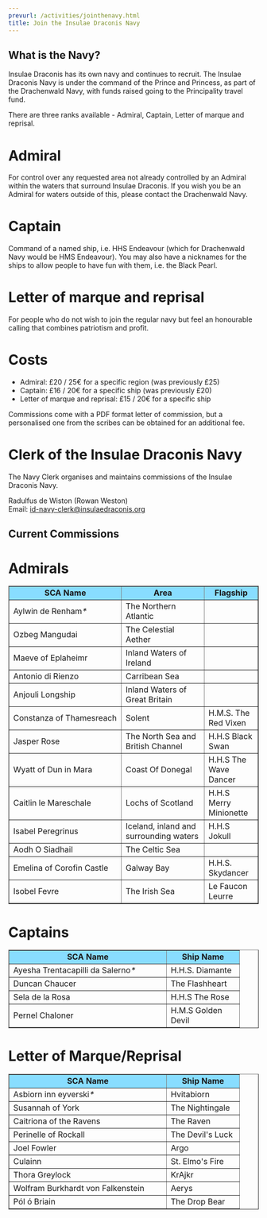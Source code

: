 ```yaml
---
prevurl: /activities/jointhenavy.html
title: Join the Insulae Draconis Navy
---
```


## What is the Navy?

Insulae Draconis has its own navy and continues to recruit. The Insulae Draconis Navy is under the command of the Prince and Princess, as part of the Drachenwald Navy, with funds raised going to the Principality travel fund.

There are three ranks available - Admiral, Captain, Letter of marque and reprisal.

# Admiral
For control over any requested area not already controlled by an Admiral within the waters that surround Insulae Draconis. If you wish you be an Admiral for waters outside of this, please contact the Drachenwald Navy.

# Captain
Command of a named ship, i.e. HHS Endeavour (which for Drachenwald Navy would be HMS Endeavour). You may also have a nicknames for the ships to allow people to have fun with them, i.e. the Black Pearl.

# Letter of marque and reprisal
For people who do not wish to join the regular navy but feel an honourable calling that combines patriotism and profit.

# Costs
- Admiral: £20 / 25€ for a specific region (was previously £25)
- Captain: £16 / 20€ for a specific ship (was previously £20)
- Letter of marque and reprisal: £15 / 20€ for a specific ship

Commissions come with a PDF format letter of commission, but a personalised one from the scribes can be obtained for an additional fee.


# Clerk of the Insulae Draconis Navy
The Navy Clerk organises and maintains commissions of the Insulae Draconis Navy.

Radulfus de Wiston (Rowan Weston)  
Email: [id-navy-clerk@insulaedraconis.org](mailto:rowan.weston@gmail.com)  

## Current Commissions

# Admirals

<table border="1" cellspacing="0" cellpadding="0">
<tr> <td width="300" bgcolor="#88ddFF"><div align="center"><strong>SCA Name</strong></div></td><td width="200" bgcolor="#88ddFF"><div align="center"><strong>Area</strong></div></td><td width="100" bgcolor="#88ddFF"><div align="center"><strong>Flagship</strong></div></td></tr>
      <tr>
        <td>Aylwin de Renham<em>*</em></td>
        <td>The Northern Atlantic</td>
        <td></td>
      </tr>
      <tr>
        <td>Ozbeg Mangudai</td>
        <td>The Celestial Aether</td>
        <td></td>
      </tr>
      <tr>
        <td>Maeve of Eplaheimr</td>
        <td>Inland Waters of Ireland</td>
        <td></td>
      </tr>
      <tr>
        <td>Antonio di Rienzo</td>
        <td>Carribean Sea</td>
        <td></td>
      </tr>
        <tr>
        <td>Anjouli Longship</td>
        <td>Inland Waters of Great Britain</td>
        <td></td>
      </tr>
      <tr>
	    <td>Constanza of Thamesreach</td>
	    <td>Solent</td>
	    <td>H.M.S. The Red Vixen</td>
     </tr>
     <tr>
        <td>Jasper Rose</td>
        <td>The North Sea and British Channel</td>
        <td>H.H.S Black Swan</td>
     </tr>
     <tr>
       <td>Wyatt of Dun in Mara</td>
       <td>Coast Of Donegal</td>
       <td>H.H.S The Wave Dancer</td>
    </tr>
    <tr>
    <td>Caitlin le Mareschale</td><td>Lochs of Scotland</td>
	<td>H.H.S Merry Minionette</td>
	</tr>
	<tr>
	<td>Isabel Peregrinus</td>
	<td>Iceland, inland and surrounding waters</td>
	<td>H.H.S Jokull</td>
	</tr>
	<tr>
	<td>Aodh O Siadhail</td>
	<td>The Celtic Sea</td>
	<td></td>
	</tr>
    <tr>
	<td>Emelina of Corofin Castle</td>
	<td>Galway Bay</td>
	<td>H.H.S. Skydancer</td>
    </tr> 
    <tr>
	<td>Isobel Fevre</td>
	<td>The Irish Sea</td>
	<td>Le Faucon Leurre</td>
    </tr> 
    </table>
   
   
   
# Captains
<table border="1" cellspacing="0" cellpadding="0">
 <tr>
  <td width="300" bgcolor="#88ddFF"><div align="center"><strong>SCA Name</strong></div></td>
  <td width="130" bgcolor="#88ddFF"><div align="center"><strong>Ship Name</strong></div></td>
      </tr>
      <tr>
        <td> Ayesha Trentacapilli da Salerno<em>*</em></td>
        <td>H.H.S. Diamante</td>
      </tr>
      <tr> 
	<td>Duncan Chaucer</td>
	<td>The Flashheart</td>
      </tr>
<tr>
<td>Sela de la Rosa</td>
<td>H.H.S The Rose </td>
</tr>
<tr><td>Pernel Chaloner</td>
<td>H.M.S Golden Devil</td>
</tr>
   </table>

# Letter of Marque/Reprisal

<table border="1" cellspacing="0" cellpadding="0">
      <tr>
        <td width="300" bgcolor="#88ddFF"><div align="center"><strong>SCA Name</strong></div></td>
        <td width="130" bgcolor="#88ddFF"><div align="center"><strong>Ship Name</strong></div></td>
        </tr>
      <tr>
        <td>Asbiorn inn eyverski<em>*</em></td>
        <td>Hvitabiorn</td>
        </tr>
		<tr>
        <td>Susannah of York</td>
        <td>The Nightingale</td>
        </tr>
		<tr>
        <td>Caitriona of the Ravens</td>
        <td>The Raven</td>
        </tr>
		<tr>
        <td>Perinelle of Rockall</td>
        <td>The Devil's Luck</td>
        </tr>
<tr>
<td>Joel Fowler</td>
<td>Argo</td>
</tr>
<tr>
<td>Culainn</td>
<td>St. Elmo's Fire</td>
</tr>
<tr>
<td>Thora Greylock</td>
<td>KrAjkr</td>
</tr>
<tr>
<td>Wolfram Burkhardt von Falkenstein</td>
<td>Aerys</td>
</tr>
<tr>
<td>Pól ó Briain</td>
<td>The Drop Bear</td>
</tr>
</table>
 <br />


